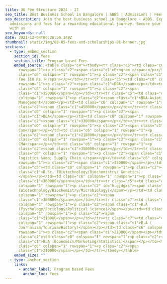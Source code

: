 ```yaml
---
title: UG Fee Structure 2024 - 27
seo_title: Best Business School in Bangalore | ABBS | Admissions | Fees
seo_description: Join the best business school in Bangalore - ABBS. Explore
  admissions and fees for a rewarding educational journey. Secure your future
  with us
seo_keywords: null
date: 2021-12-04T06:20:50.148Z
thumbnail: static/img/08-05-fees-and-scholarships-01-banner.jpg
sections:
  - type: embed_section
    section_id: fees
    section_title: Program based Fees
    embed_source: <table class="c4"><tbody><tr class="c5"><td class="c0" colspan="1"
      rowspan="1"><p class="c2"><span class="c1">Program </span></p></td><td
      class="c6" colspan="1" rowspan="1"><p class="c2"><span class="c1">&nbsp;
      Fee (In Rs.)</span></p></td></tr><tr class="c5"><td class="c0" colspan="1"
      rowspan="1"><p class="c2"><span class="c1">BBA</span></p></td><td
      class="c6" colspan="1" rowspan="1"><p class="c2"><span
      class="c1">350000</span></p></td></tr><tr class="c5"><td class="c0"
      colspan="1" rowspan="1"><p class="c2"><span class="c1">BBA-Aviation
      Management</span></p></td><td class="c6" colspan="1" rowspan="1"><p
      class="c2"><span class="c1">450000</span></p></td></tr><tr class="c7"><td
      class="c0" colspan="1" rowspan="1"><p class="c2"><span
      class="c1">BCA</span></p></td><td class="c6" colspan="1" rowspan="1"><p
      class="c2"><span class="c1">330000</span></p></td></tr><tr class="c5"><td
      class="c0" colspan="1" rowspan="1"><p class="c2"><span class="c1">B.
      Com</span></p></td><td class="c6" colspan="1" rowspan="1"><p
      class="c2"><span class="c1">218000</span></p></td></tr><tr class="c5"><td
      class="c0" colspan="1" rowspan="1"><p class="c2"><span class="c1">B. Com +
      CMA</span></p></td><td class="c6" colspan="1" rowspan="1"><p
      class="c2"><span class="c1">350000</span></p></td></tr><tr class="c5"><td
      class="c0" colspan="1" rowspan="1"><p class="c2"><span class="c1">B. Com
      logistics &amp; Supply Chain </span></p></td><td class="c6" colspan="1"
      rowspan="1"><p class="c2"><span class="c1">350000</span></p></td></tr><tr
      class="c5"><td class="c0" colspan="1" rowspan="1"><p class="c2"><span
      class="c1">B.Sc. (Biotechnology/Biochemistry/ Genetics)
      </span></p></td><td class="c6" colspan="1" rowspan="1"><p class="c2"><span
      class="c1">300000</span></p></td></tr><tr class="c5"><td class="c0"
      colspan="1" rowspan="1"><p class="c2" id="h.gjdgxs"><span class="c1">B. Sc
      (Biotechnology/Biochemistry/Microbiology)</span></p></td><td class="c6"
      colspan="1" rowspan="1"><p class="c2"><span
      class="c1">300000</span></p></td></tr><tr class="c7"><td class="c0"
      colspan="1" rowspan="1"><p class="c2"><span class="c1">B.A
      (Psychology/Sociology/Political Science)</span></p></td><td class="c6"
      colspan="1" rowspan="1"><p class="c2"><span
      class="c1">210000</span></p></td></tr><tr class="c7"><td class="c0"
      colspan="1" rowspan="1"><p class="c2"><span class="c1">B.A (
      Journalism/Tourism/History)</span></p></td><td class="c6" colspan="1"
      rowspan="1"><p class="c2"><span class="c1">210000</span></p></td></tr><tr
      class="c7"><td class="c0" colspan="1" rowspan="1"><p class="c2"><span
      class="c1">B.A (Economics/Marketing/Statistics)</span></p></td><td
      class="c6" colspan="1" rowspan="1"><p class="c2"><span
      class="c1">210000</span></p></td></tr></tbody></table>
    embed_size: ""
  - type: anchor_section
    links:
      - anchor_label: Program based Fees
        anchor_loc: fees
---
```

